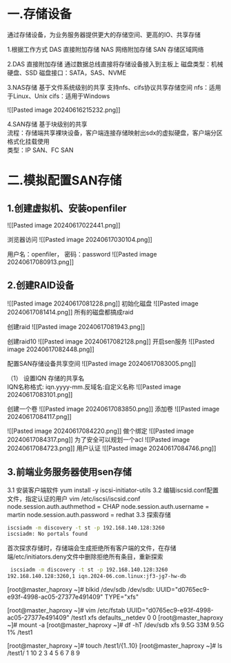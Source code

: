 
# 一.存储设备
通过存储设备，为业务服务器提供更大的存储空间、更高的IO、共享存储

1.根据工作方式
DAS 直接附加存储
NAS 网络附加存储
SAN 存储区域网络

2.DAS 直接附加存储
通过数据总线直接将存储设备接入到主板上
磁盘类型：机械硬盘、SSD
磁盘接口：SATA，SAS、NVME

3.NAS存储
基于文件系统级别的共享
支持nfs、cifs协议共享存储空间
nfs：适用于Linux、Unix
cifs：适用于Windows

![[Pasted image 20240616215232.png]]

4.SAN存储
基于块级别的共享  
流程：存储端共享裸块设备，客户端连接存储映射出sdx的虚拟硬盘，客户端分区格式化挂载使用  
类型：IP SAN、FC SAN
 
# 二.模拟配置SAN存储
## 1.创建虚拟机、安装openfiler

![[Pasted image 20240617022441.png]]

浏览器访问
![[Pasted image 20240617030104.png]]

用户名：openfiler， 密码：password
![[Pasted image 20240617080913.png]]

## 2.创建RAID设备

![[Pasted image 20240617081228.png]]
初始化磁盘
![[Pasted image 20240617081414.png]]
所有的磁盘都搞成raid

创建raid
![[Pasted image 20240617081943.png]]

创建raid10
![[Pasted image 20240617082128.png]]
开启sen服务
![[Pasted image 20240617082448.png]]

配置SAN存储设备共享空间
![[Pasted image 20240617083005.png]]

（1） 设置IQN
存储的共享名  
IQN名称格式: iqn.yyyy-mm.反域名:自定义名称
![[Pasted image 20240617083101.png]]

创建一个卷
![[Pasted image 20240617083850.png]]
添加卷
![[Pasted image 20240617084117.png]]

![[Pasted image 20240617084220.png]]
做个绑定
![[Pasted image 20240617084317.png]]
为了安全可以规划一个acl
![[Pasted image 20240617084723.png]]
用户认证
![[Pasted image 20240617084746.png]]


## 3.前端业务服务器使用sen存储

3.1 安装客户端软件
 yum install -y iscsi-initiator-utils 
3.2 编辑iscsid.conf配置文件，指定认证的用户
vim /etc/iscsi/iscsid.conf 
node.session.auth.authmethod = CHAP
node.session.auth.username = martin
node.session.auth.password = redhat
3.3 探索存储
```bash
iscsiadm -m discovery -t st -p 192.168.140.128:3260 
iscsiadm: No portals found
```
首次探求存储时，存储端会生成拒绝所有客户端的文件，在存储端/etc/initiators.deny文件中删除拒绝所有条目，重新探索
```bash
 iscsiadm -m discovery -t st -p 192.168.140.128:3260 
192.168.140.128:3260,1 iqn.2024-06.com.linux:jf3-jg7-hw-db
```




[root@master_haproxy ~]# blkid /dev/sdb
/dev/sdb: UUID="d0765ec9-e93f-4998-ac05-27377e491409" TYPE="xfs" 


[root@master_haproxy ~]# vim /etc/fstab 
UUID="d0765ec9-e93f-4998-ac05-27377e491409"	/test1	xfs	defaults,_netdev	0 0
[root@master_haproxy ~]# mount -a
[root@master_haproxy ~]# df -hT
/dev/sdb                xfs       9.5G   33M  9.5G   1% /test1


[root@master_haproxy ~]# touch /test1/{1..10}
[root@master_haproxy ~]# ls /test1/
1  10  2  3  4  5  6  7  8  9

